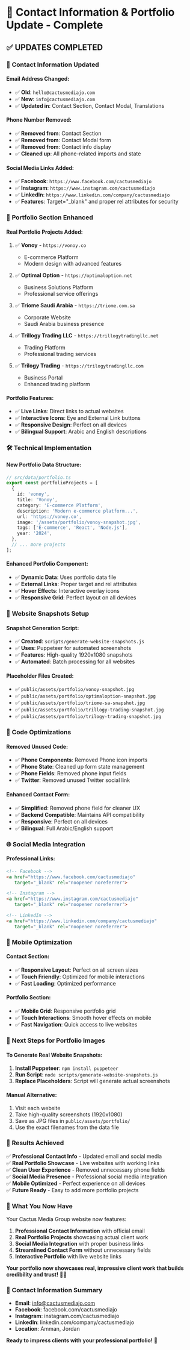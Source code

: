 # 📧 Contact Information & Portfolio Update - Complete

## ✅ **UPDATES COMPLETED**

### 📧 **Contact Information Updated**

#### **Email Address Changed:**
- ✅ **Old**: `hello@cactusmediajo.com`
- ✅ **New**: `info@cactusmediajo.com`
- ✅ **Updated in**: Contact Section, Contact Modal, Translations

#### **Phone Number Removed:**
- ✅ **Removed from**: Contact Section
- ✅ **Removed from**: Contact Modal form
- ✅ **Removed from**: Contact info display
- ✅ **Cleaned up**: All phone-related imports and state

#### **Social Media Links Added:**
- ✅ **Facebook**: `https://www.facebook.com/cactusmediajo`
- ✅ **Instagram**: `https://www.instagram.com/cactusmediajo`
- ✅ **LinkedIn**: `https://www.linkedin.com/company/cactusmediajo`
- ✅ **Features**: Target="_blank" and proper rel attributes for security

### 🎨 **Portfolio Section Enhanced**

#### **Real Portfolio Projects Added:**
1. ✅ **Vonoy** - `https://vonoy.co`
   - E-commerce Platform
   - Modern design with advanced features

2. ✅ **Optimal Option** - `https://optimaloption.net`
   - Business Solutions Platform
   - Professional service offerings

3. ✅ **Triome Saudi Arabia** - `https://triome.com.sa`
   - Corporate Website
   - Saudi Arabia business presence

4. ✅ **Trillogy Trading LLC** - `https://trillogytradingllc.net`
   - Trading Platform
   - Professional trading services

5. ✅ **Trilogy Trading** - `https://trilogytradingllc.com`
   - Business Portal
   - Enhanced trading platform

#### **Portfolio Features:**
- ✅ **Live Links**: Direct links to actual websites
- ✅ **Interactive Icons**: Eye and External Link buttons
- ✅ **Responsive Design**: Perfect on all devices
- ✅ **Bilingual Support**: Arabic and English descriptions

### 🛠 **Technical Implementation**

#### **New Portfolio Data Structure:**
```typescript
// src/data/portfolio.ts
export const portfolioProjects = [
  {
    id: 'vonoy',
    title: 'Vonoy',
    category: 'E-commerce Platform',
    description: 'Modern e-commerce platform...',
    url: 'https://vonoy.co',
    image: '/assets/portfolio/vonoy-snapshot.jpg',
    tags: ['E-commerce', 'React', 'Node.js'],
    year: '2024',
  },
  // ... more projects
];
```

#### **Enhanced Portfolio Component:**
- ✅ **Dynamic Data**: Uses portfolio data file
- ✅ **External Links**: Proper target and rel attributes
- ✅ **Hover Effects**: Interactive overlay icons
- ✅ **Responsive Grid**: Perfect layout on all devices

### 📸 **Website Snapshots Setup**

#### **Snapshot Generation Script:**
- ✅ **Created**: `scripts/generate-website-snapshots.js`
- ✅ **Uses**: Puppeteer for automated screenshots
- ✅ **Features**: High-quality 1920x1080 snapshots
- ✅ **Automated**: Batch processing for all websites

#### **Placeholder Files Created:**
- ✅ `public/assets/portfolio/vonoy-snapshot.jpg`
- ✅ `public/assets/portfolio/optimaloption-snapshot.jpg`
- ✅ `public/assets/portfolio/triome-sa-snapshot.jpg`
- ✅ `public/assets/portfolio/trillogy-trading-snapshot.jpg`
- ✅ `public/assets/portfolio/trilogy-trading-snapshot.jpg`

### 🔧 **Code Optimizations**

#### **Removed Unused Code:**
- ✅ **Phone Components**: Removed Phone icon imports
- ✅ **Phone State**: Cleaned up form state management
- ✅ **Phone Fields**: Removed phone input fields
- ✅ **Twitter**: Removed unused Twitter social link

#### **Enhanced Contact Form:**
- ✅ **Simplified**: Removed phone field for cleaner UX
- ✅ **Backend Compatible**: Maintains API compatibility
- ✅ **Responsive**: Perfect on all devices
- ✅ **Bilingual**: Full Arabic/English support

### 🌐 **Social Media Integration**

#### **Professional Links:**
```html
<!-- Facebook -->
<a href="https://www.facebook.com/cactusmediajo" 
   target="_blank" rel="noopener noreferrer">

<!-- Instagram -->
<a href="https://www.instagram.com/cactusmediajo" 
   target="_blank" rel="noopener noreferrer">

<!-- LinkedIn -->
<a href="https://www.linkedin.com/company/cactusmediajo" 
   target="_blank" rel="noopener noreferrer">
```

### 📱 **Mobile Optimization**

#### **Contact Section:**
- ✅ **Responsive Layout**: Perfect on all screen sizes
- ✅ **Touch Friendly**: Optimized for mobile interactions
- ✅ **Fast Loading**: Optimized performance

#### **Portfolio Section:**
- ✅ **Mobile Grid**: Responsive portfolio grid
- ✅ **Touch Interactions**: Smooth hover effects on mobile
- ✅ **Fast Navigation**: Quick access to live websites

### 🚀 **Next Steps for Portfolio Images**

#### **To Generate Real Website Snapshots:**
1. **Install Puppeteer**: `npm install puppeteer`
2. **Run Script**: `node scripts/generate-website-snapshots.js`
3. **Replace Placeholders**: Script will generate actual screenshots

#### **Manual Alternative:**
1. Visit each website
2. Take high-quality screenshots (1920x1080)
3. Save as JPG files in `public/assets/portfolio/`
4. Use the exact filenames from the data file

### 🎯 **Results Achieved**

✅ **Professional Contact Info** - Updated email and social media  
✅ **Real Portfolio Showcase** - Live websites with working links  
✅ **Clean User Experience** - Removed unnecessary phone fields  
✅ **Social Media Presence** - Professional social media integration  
✅ **Mobile Optimized** - Perfect experience on all devices  
✅ **Future Ready** - Easy to add more portfolio projects  

### 🌟 **What You Now Have**

Your Cactus Media Group website now features:

1. **Professional Contact Information** with official email
2. **Real Portfolio Projects** showcasing actual client work
3. **Social Media Integration** with proper business links
4. **Streamlined Contact Form** without unnecessary fields
5. **Interactive Portfolio** with live website links

**Your portfolio now showcases real, impressive client work that builds credibility and trust!** 🌵✨

### 📧 **Contact Information Summary**

- **Email**: info@cactusmediajo.com
- **Facebook**: facebook.com/cactusmediajo
- **Instagram**: instagram.com/cactusmediajo  
- **LinkedIn**: linkedin.com/company/cactusmediajo
- **Location**: Amman, Jordan

**Ready to impress clients with your professional portfolio!** 🚀